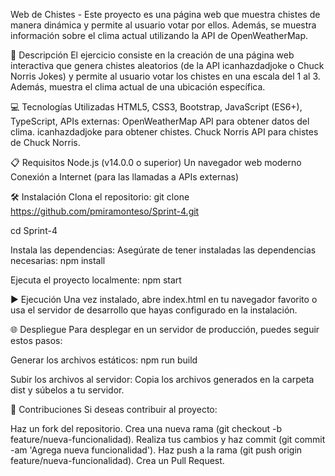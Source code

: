 Web de Chistes - Este proyecto es una página web que muestra chistes de manera dinámica y permite al usuario votar por ellos. Además, se muestra información sobre el clima actual utilizando la API de OpenWeatherMap.

📄 Descripción El ejercicio consiste en la creación de una página web interactiva que genera chistes aleatorios (de la API icanhazdadjoke o Chuck Norris Jokes) y permite al usuario votar los chistes en una escala del 1 al 3. Además, muestra el clima actual de una ubicación específica.

💻 Tecnologías Utilizadas HTML5, CSS3, Bootstrap, JavaScript (ES6+), TypeScript, APIs externas: OpenWeatherMap API para obtener datos del clima. icanhazdadjoke para obtener chistes. Chuck Norris API para chistes de Chuck Norris.

📋 Requisitos Node.js (v14.0.0 o superior) Un navegador web moderno Conexión a Internet (para las llamadas a APIs externas)

🛠️ Instalación Clona el repositorio: git clone https://github.com/pmiramonteso/Sprint-4.git

cd Sprint-4

Instala las dependencias: Asegúrate de tener instaladas las dependencias necesarias: npm install

Ejecuta el proyecto localmente: npm start

▶️ Ejecución Una vez instalado, abre index.html en tu navegador favorito o usa el servidor de desarrollo que hayas configurado en la instalación.

🌐 Despliegue Para desplegar en un servidor de producción, puedes seguir estos pasos:

Generar los archivos estáticos: npm run build

Subir los archivos al servidor: Copia los archivos generados en la carpeta dist y súbelos a tu servidor.

🤝 Contribuciones Si deseas contribuir al proyecto:

Haz un fork del repositorio. Crea una nueva rama (git checkout -b feature/nueva-funcionalidad). Realiza tus cambios y haz commit (git commit -am 'Agrega nueva funcionalidad'). Haz push a la rama (git push origin feature/nueva-funcionalidad). Crea un Pull Request.

